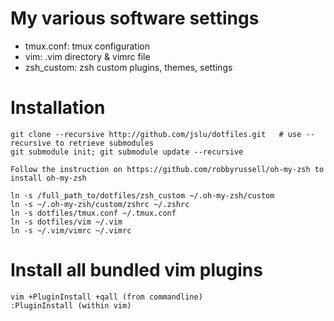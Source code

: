 # My various software settings
* tmux.conf: tmux configuration
* vim: .vim directory & vimrc file
* zsh_custom: zsh custom plugins, themes, settings

# Installation
	git clone --recursive http://github.com/jslu/dotfiles.git	# use --recursive to retrieve submodules
	git submodule init; git submodule update --recursive

	Follow the instruction on https://github.com/robbyrussell/oh-my-zsh to install oh-my-zsh

	ln -s /full_path_to/dotfiles/zsh_custom ~/.oh-my-zsh/custom
	ln -s ~/.oh-my-zsh/custom/zshrc ~/.zshrc
	ln -s dotfiles/tmux.conf ~/.tmux.conf
	ln -s dotfiles/vim ~/.vim
	ln -s ~/.vim/vimrc ~/.vimrc

# Install all bundled vim plugins
	vim +PluginInstall +qall (from commandline)
	:PluginInstall (within vim)
